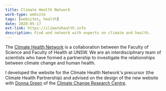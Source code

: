 ```yaml
---
title: Climate Health Network
work-type: website
tags: [websites, health]
date: 2020-05-17
ext-link: https://climatehealth.info
description: Find and network with experts on climate and health.
---
```

The [Climate Health Network](https://climatehealth.info) is a collaboration between the Faculty of Science and Faculty of Health at UNSW. We are an interdisciplinary team of scientists who have formed a partnership to investigate the relationships between climate change and human health.

I developed the website for the Climate Health Network's precursor (the Climate Health Partnership) and advised on the design of the new website with [Donna Green](https://donnagreen.org/) of the [Climate Change Research Centre](http://ccrc.unsw.edu.au).